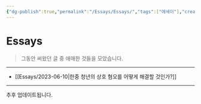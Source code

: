 ```yaml
---
{"dg-publish":true,"permalink":"/Essays/Essays/","tags":["에세이"],"created":"2024-02-08T15:32:39.848+09:00","updated":"2024-03-08T00:44:56.684+09:00"}
---
```



# Essays

> 그동안 써왔던 글 중 애매한 것들을 모았습니다.
---

+ [[Essays/2023-06-10\|한중 청년의 상호 혐오를 어떻게 해결할 것인가?]]

---

추후 업데이트됩니다.